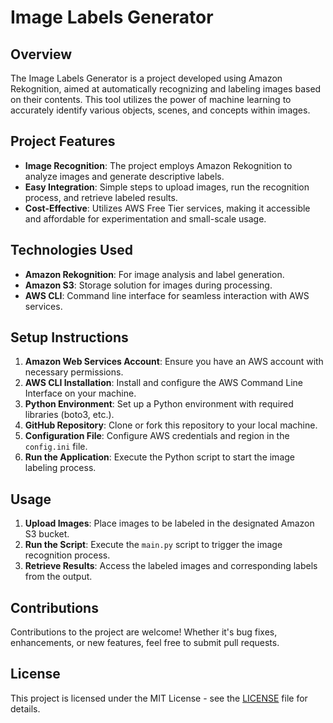 # Image Labels Generator

## Overview

The Image Labels Generator is a project developed using Amazon Rekognition, aimed at automatically recognizing and labeling images based on their contents. This tool utilizes the power of machine learning to accurately identify various objects, scenes, and concepts within images.

## Project Features

- **Image Recognition**: The project employs Amazon Rekognition to analyze images and generate descriptive labels.
- **Easy Integration**: Simple steps to upload images, run the recognition process, and retrieve labeled results.
- **Cost-Effective**: Utilizes AWS Free Tier services, making it accessible and affordable for experimentation and small-scale usage.

## Technologies Used

- **Amazon Rekognition**: For image analysis and label generation.
- **Amazon S3**: Storage solution for images during processing.
- **AWS CLI**: Command line interface for seamless interaction with AWS services.

## Setup Instructions

1. **Amazon Web Services Account**: Ensure you have an AWS account with necessary permissions.
2. **AWS CLI Installation**: Install and configure the AWS Command Line Interface on your machine.
3. **Python Environment**: Set up a Python environment with required libraries (boto3, etc.).
4. **GitHub Repository**: Clone or fork this repository to your local machine.
5. **Configuration File**: Configure AWS credentials and region in the `config.ini` file.
6. **Run the Application**: Execute the Python script to start the image labeling process.

## Usage

1. **Upload Images**: Place images to be labeled in the designated Amazon S3 bucket.
2. **Run the Script**: Execute the `main.py` script to trigger the image recognition process.
3. **Retrieve Results**: Access the labeled images and corresponding labels from the output.

## Contributions

Contributions to the project are welcome! Whether it's bug fixes, enhancements, or new features, feel free to submit pull requests.

## License

This project is licensed under the MIT License - see the [LICENSE](LICENSE) file for details.
